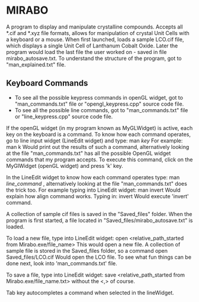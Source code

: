 # MIRABO 
A program to display and manipulate crystalline compounds. Accepts all *.cif and *.xyz file formats, allows for manipulation of 
crystal Unit Cells with a keyboard or a mouse. When first launched, loads a sample LCO.cif file, which displays a single 
Unit Cell of Lanthanum Cobalt Oxide. Later the program would load the last file the user worked on - saved in file mirabo_autosave.txt. 
To understand the structure of the program, got to "man_explained.txt" file. 

## Keyboard Commands
- To see all the possible keypress commands in openGL widget, got to "man_commands.txt" file or "opengl_keypress.cpp" source code
file.
- To see all the possible line commands, got to "man_commands.txt" file or "line_keypress.cpp" source code file. 

If the openGL widget (in my program known as MyGLWidget) is active, each key on the keyboard is a command. To know how each command operates, go to line input widget (LineEdit widget) and type: man *key* 
For example:
man k
Would print out the results of such a command, alternatively looking at the file "man_commands.txt" has all the possible OpenGL widget commands that my program accepts.
To execute this command, click on the MyGlWidget (openGL widget) and press 'k' key. 

In the LineEdit widget to know how each command operates type: man *line_command* , alternatively looking at the file "man_commands.txt" does the trick too. 
For example typing into LineEdit widget:
man invert
Would explain how align command works. 
Typing in:
invert
Would execute 'invert' command.

A collection of sample cif files is saved in the "Saved_files" folder. 
When the program is first started, a file located in "Saved_files/mirabo_autosave.txt" is loaded. 

To load a new file, type into LineEdit widget:
open <relative_path_started from Mirabo.exe/file_name>
This would open a new file. A collection of sample file is stored in the Saved_files folder, so a command
open Saved_files/LCO.cif
Would open the LCO file. To see what fun things can be done next, look into 'man_commands.txt' file. 

To save a file, type into LineEdit widget: 
save <relative_path_started from Mirabo.exe/file_name.txt>
without the <,> of course. 

Tab key autocompletes a command when selected in the lineWidget. 




 
